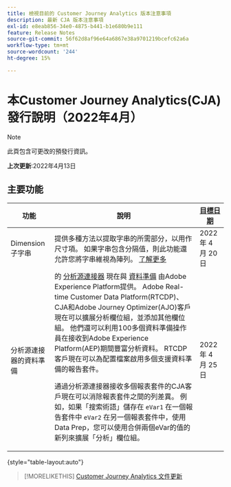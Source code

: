 ```yaml
---
title: 檢視目前的 Customer Journey Analytics 版本注意事項
description: 最新 CJA 版本注意事項
exl-id: e8eab856-34e0-4875-b441-b1e680b9e111
feature: Release Notes
source-git-commit: 56f62d8af96e64a6867e38a9701219bcefc62a6a
workflow-type: tm+mt
source-wordcount: '244'
ht-degree: 15%

---
```


# 本Customer Journey Analytics(CJA)發行說明（2022年4月）

>[!NOTE]
>
>此頁包含可更改的預發行資訊。

**上次更新**:2022年4月13日

## 主要功能

| 功能 | 說明 | [目標日期](/help/release-notes/releases.md) |
| ----------- | ---------- | ----- |
| Dimension子字串 | 提供多種方法以提取字串的所需部分，以用作尺寸項。 如果字串包含分隔值，則此功能還允許您將字串維視為陣列。 [了解更多](../data-views/component-settings/substring.md) | 2022 年 4 月 20 日 |
| 分析源連接器的資料準備 | 的 [分析源連接器](https://experienceleague.adobe.com/docs/experience-platform/sources/ui-tutorials/create/adobe-applications/analytics.html?lang=zh-Hant) 現在與 [資料準備](https://experienceleague.adobe.com/docs/experience-platform/data-prep/home.html) 由Adobe Experience Platform提供。 Adobe Real-time Customer Data Platform(RTCDP)、 CJA和Adobe Journey Optimizer(AJO)客戶現在可以擴展分析欄位組，並添加其他欄位組。 他們還可以利用100多個資料準備操作員在接收到Adobe Experience Platform(AEP)期間豐富分析資料。 RTCDP客戶現在可以為配置檔案啟用多個支援資料準備的報告套件。<p>通過分析源連接器接收多個報表套件的CJA客戶現在可以消除報表套件之間的列差異。 例如，如果「搜索術語」儲存在 `eVar1` 在一個報告套件中 `eVar2` 在另一個報表套件中，使用Data Prep，您可以使用合併兩個eVar的值的新列來擴展「分析」欄位組。 | 2022 年 4 月 25 日 |

{style=&quot;table-layout:auto&quot;}

>[!MORELIKETHIS]
>[Customer Journey Analytics 文件更新](/help/release-notes/doc-changes.md)
